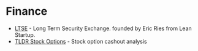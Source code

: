 # Finance

- [LTSE](http://ltse.com) - Long Term Security Exchange. founded by Eric Ries from Lean Startup.
- [TLDR Stock Options](https://tldroptions.io/) - Stock option cashout analysis
